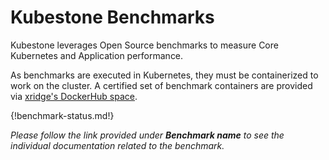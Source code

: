 # Kubestone Benchmarks

Kubestone leverages Open Source benchmarks to measure Core Kubernetes and Application performance.

As benchmarks are executed in Kubernetes, they must be containerized to work on the cluster. A certified set of benchmark containers are provided via [xridge's DockerHub space](https://hub.docker.com/r/xridge/).


{!benchmark-status.md!}

*Please follow the link provided under **Benchmark name** to see the individual documentation related to the benchmark.*
